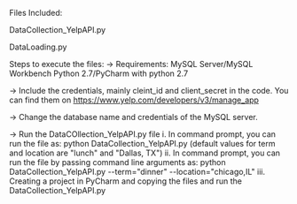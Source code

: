 Files Included:

DataCollection_YelpAPI.py


DataLoading.py


Steps to execute the files:
-> Requirements:
    MySQL Server/MySQL Workbench
    Python 2.7/PyCharm with python 2.7
    
-> Include the credentials, mainly cleint_id and client_secret in the code. 
   You can find them on https://www.yelp.com/developers/v3/manage_app

-> Change the database name and credentials of the MySQL server.

-> Run the DataCOllection_YelpAPI.py file 
i. In command prompt, you can run the file as: python DataCollection_YelpAPI.py (default values for term and location are "lunch" and        "Dallas, TX")
ii. In command prompt, you can run the file by passing command line arguments as:
        python DataCollection_YelpAPI.py --term="dinner" --location="chicago,IL"
iii. Creating a project in PyCharm and copying the files and run the DataCollection_YelpAPI.py
